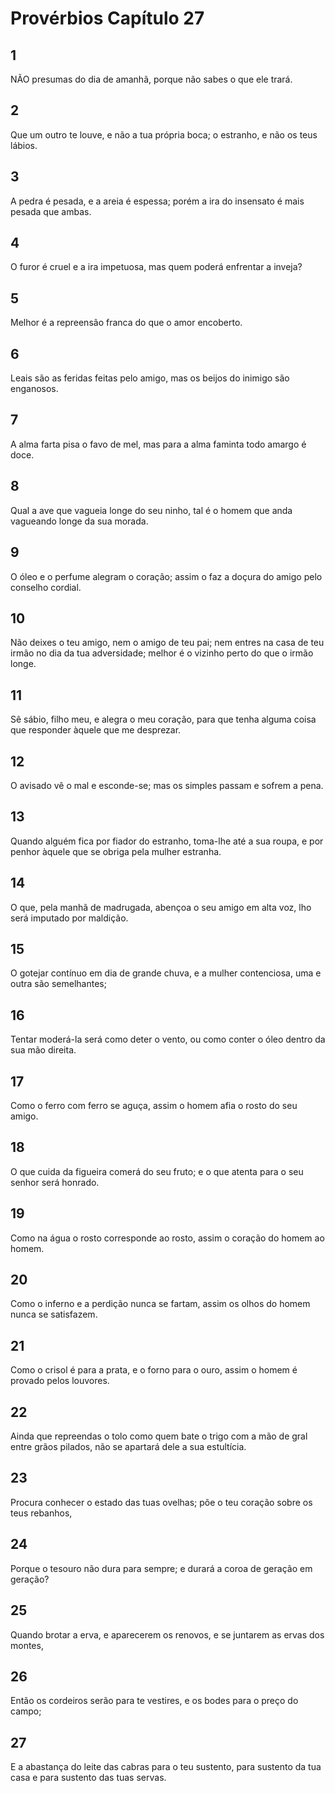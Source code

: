# Provérbios Capítulo 27

## 1
NÃO presumas do dia de amanhã, porque não sabes o que ele trará.

## 2
Que um outro te louve, e não a tua própria boca; o estranho, e não os teus lábios.

## 3
A pedra é pesada, e a areia é espessa; porém a ira do insensato é mais pesada que ambas.

## 4
O furor é cruel e a ira impetuosa, mas quem poderá enfrentar a inveja?

## 5
Melhor é a repreensão franca do que o amor encoberto.

## 6
Leais são as feridas feitas pelo amigo, mas os beijos do inimigo são enganosos.

## 7
A alma farta pisa o favo de mel, mas para a alma faminta todo amargo é doce.

## 8
Qual a ave que vagueia longe do seu ninho, tal é o homem que anda vagueando longe da sua morada.

## 9
O óleo e o perfume alegram o coração; assim o faz a doçura do amigo pelo conselho cordial.

## 10
Não deixes o teu amigo, nem o amigo de teu pai; nem entres na casa de teu irmão no dia da tua adversidade; melhor é o vizinho perto do que o irmão longe.

## 11
Sê sábio, filho meu, e alegra o meu coração, para que tenha alguma coisa que responder àquele que me desprezar.

## 12
O avisado vê o mal e esconde-se; mas os simples passam e sofrem a pena.

## 13
Quando alguém fica por fiador do estranho, toma-lhe até a sua roupa, e por penhor àquele que se obriga pela mulher estranha.

## 14
O que, pela manhã de madrugada, abençoa o seu amigo em alta voz, lho será imputado por maldição.

## 15
O gotejar contínuo em dia de grande chuva, e a mulher contenciosa, uma e outra são semelhantes;

## 16
Tentar moderá-la será como deter o vento, ou como conter o óleo dentro da sua mão direita.

## 17
Como o ferro com ferro se aguça, assim o homem afia o rosto do seu amigo.

## 18
O que cuida da figueira comerá do seu fruto; e o que atenta para o seu senhor será honrado.

## 19
Como na água o rosto corresponde ao rosto, assim o coração do homem ao homem.

## 20
Como o inferno e a perdição nunca se fartam, assim os olhos do homem nunca se satisfazem.

## 21
Como o crisol é para a prata, e o forno para o ouro, assim o homem é provado pelos louvores.

## 22
Ainda que repreendas o tolo como quem bate o trigo com a mão de gral entre grãos pilados, não se apartará dele a sua estultícia.

## 23
Procura conhecer o estado das tuas ovelhas; põe o teu coração sobre os teus rebanhos,

## 24
Porque o tesouro não dura para sempre; e durará a coroa de geração em geração?

## 25
Quando brotar a erva, e aparecerem os renovos, e se juntarem as ervas dos montes,

## 26
Então os cordeiros serão para te vestires, e os bodes para o preço do campo;

## 27
E a abastança do leite das cabras para o teu sustento, para sustento da tua casa e para sustento das tuas servas.

